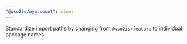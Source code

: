 ```yaml
---
"@wso2is/myaccount": minor
---
```


Standardize import paths by changing from `@wso2is/feature` to individual package names.
